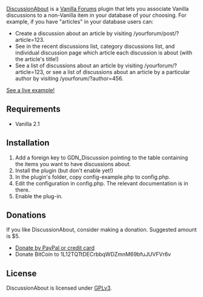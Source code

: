[DiscussionAbout](http://vanillaforums.org/addon/discussionabout-plugin-1.0) is a [Vanilla Forums](http://vanillaforums.org/) plugin that lets you associate Vanilla discussions to a non-Vanilla item in your database of your choosing. For example, if you have "articles" in your database users can:

- Create a discussion about an article by visiting /yourforum/post/?article=123.
- See in the recent discussions list, category discussions list, and individual discussion page which article each discussion is about (with the article's title!)
- See a list of discussions about an article by visiting /yourforum/?article=123, or see a list of discussions about an article by a particular author by visiting /yourforum/?author=456.

[See a live example!](https://greasyfork.org/forum/)

## Requirements

- Vanilla 2.1

## Installation

1. Add a foreign key to GDN_Discussion pointing to the table containing the items you want to have discussions about.
2. Install the plugin (but don't enable yet!)
3. In the plugin's folder, copy config-example.php to config.php.
4. Edit the configuration in config.php. The relevant documentation is in there.
5. Enable the plug-in.

## Donations

If you like DiscussionAbout, consider making a donation. Suggested amount is $5.

* [Donate by PayPal or credit card](https://www.paypal.com/cgi-bin/webscr?cmd=_donations&business=jason.barnabe@gmail.com&item_name=Contribution+for+User+Agent)
* Donate BitCoin to 1L12TQTtDECrbbqWDZmnM69bfuJUVFVr6v

## License

DiscussionAbout is licensed under [GPLv3](http://www.gnu.org/copyleft/gpl.html).
